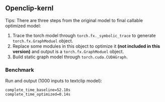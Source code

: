 ## Openclip-kernl
Tips: There are three steps from the original model to final callable optimized model:
1. Trace the torch model through `torch.fx._symbolic_trace` to generate `torch.fx.GraphModuel` object.
2. Replace some modules in this object to optimize it **(not included in this version)** and output is a `torch.fx.GraphModuel` object.
3. Build static graph model through `torch.cuda.CUDAGraph`.

### Benchmark
Run and output (1000 inputs to textclip model):
```
complete_time_baseline=52.18s
complete_time_optimized=0.14s
```